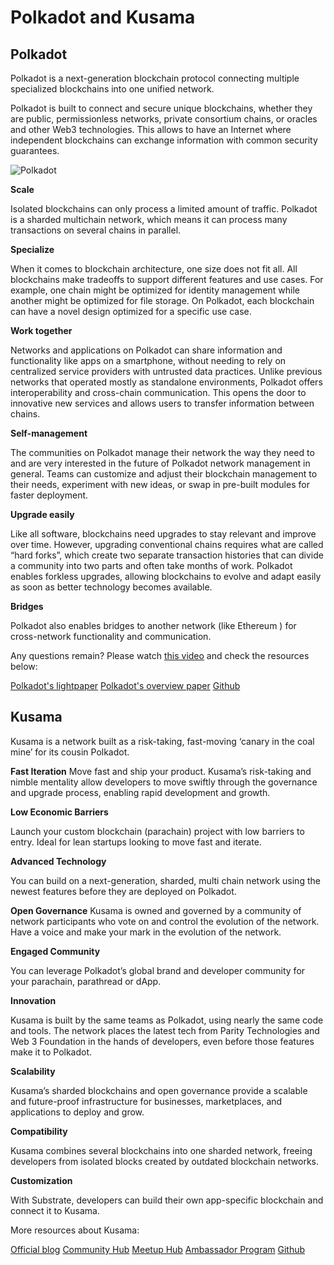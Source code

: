 # Polkadot and Kusama

## Polkadot

Polkadot is a next-generation blockchain protocol connecting multiple specialized blockchains into one unified network.

Polkadot is built to connect and secure unique blockchains, whether they are public, permissionless networks, private consortium chains, or oracles and other Web3 technologies. This allows to have an Internet where independent blockchains can exchange information with common security guarantees.

![Polkadot](./images/polkadot.png)

**Scale**

Isolated blockchains can only process a limited amount of traffic. Polkadot is a sharded multichain network, which means it can process many transactions on several chains in parallel.

**Specialize**

When it comes to blockchain architecture, one size does not fit all. All blockchains make tradeoffs to support different features and use cases. For example, one chain might be optimized for identity management while another might be optimized for file storage. On Polkadot, each blockchain can have a novel design optimized for a specific use case.

**Work together**

Networks and applications on Polkadot can share information and functionality like apps on a smartphone, without needing to rely on centralized service providers with untrusted data practices. Unlike previous networks that operated mostly as standalone environments, Polkadot offers interoperability and cross-chain communication. This opens the door to innovative new services and allows users to transfer information between chains.

**Self-management**

The communities on Polkadot manage their network the way they need to and are very interested in the future of Polkadot network management in general. Teams can customize and adjust their blockchain management to their needs, experiment with new ideas, or swap in pre-built modules for faster deployment.

**Upgrade easily**

Like all software, blockchains need upgrades to stay relevant and improve over time. However, upgrading conventional chains requires what are called “hard forks”, which create two separate transaction histories that can divide a community into two parts and often take months of work. Polkadot enables forkless upgrades, allowing blockchains to evolve and adapt easily as soon as better technology becomes available.

**Bridges**

Polkadot also enables bridges to another network (like Ethereum ) for cross-network functionality and communication. 

Any questions remain? Please watch [this video](https://www.youtube.com/watch?v=_-k0xkooSlA&ab_channel=Polkadot) and check the resources below:

[Polkadot's lightpaper](https://polkadot.network/Polkadot-lightpaper.pdf)
[Polkadot's overview paper](https://github.com/w3f/research/blob/master/docs/papers/OverviewPaper-V1.pdf)
[Github](https://github.com/paritytech/polkadot/)

## Kusama

Kusama is a network built as a risk-taking, fast-moving ‘canary in the coal mine’ for its cousin Polkadot.

**Fast Iteration**
Move fast and ship your product. Kusama’s risk-taking and nimble mentality allow developers to move swiftly through the governance and upgrade process, enabling rapid development and growth.

**Low Economic Barriers**

Launch your custom blockchain (parachain) project with low barriers to entry. Ideal for lean startups looking to move fast and iterate.

**Advanced Technology**

You can build on a next-generation, sharded, multi chain network using the newest features before they are deployed on Polkadot.

**Open Governance**
Kusama is owned and governed by a community of network participants who vote on and control the evolution of the network. Have a voice and make your mark in the evolution of the network.

**Engaged Community**

You can leverage Polkadot’s global brand and developer community for your parachain, parathread or dApp.

**Innovation**

Kusama is built by the same teams as Polkadot, using nearly the same code and tools. The network places the latest tech from Parity Technologies and Web 3 Foundation in the hands of developers, even before those features make it to Polkadot.

**Scalability**

Kusama’s sharded blockchains and open governance provide a scalable and future-proof infrastructure for businesses, marketplaces, and applications to deploy and grow.

**Compatibility**

Kusama combines several blockchains into one sharded network, freeing developers from isolated blocks created by outdated blockchain networks.

**Customization**

With Substrate, developers can build their own app-specific blockchain and connect it to Kusama.

More resources about Kusama:

[Official blog](https://polkadot.network/tag/kusama/)
[Community Hub](https://www.notion.so/Polkadot-Kusama-Community-Hub-ee1fd077ff6c42c381940404f6aa9f1c)
[Meetup Hub](https://www.notion.so/Polkadot-Meetup-Hub-4511c156770e4ba9936386d8be5fe5be)
[Ambassador Program](https://unique.network/ambassador-application/)
[Github](https://github.com/paritytech/polkadot/)